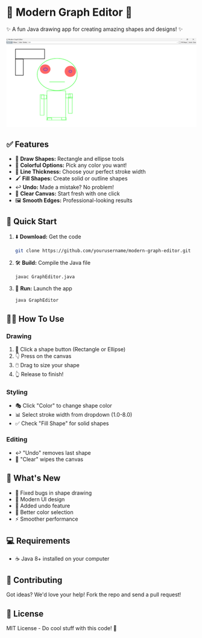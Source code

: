 # 🎨 Modern Graph Editor 🎨

✨ A fun Java drawing app for creating amazing shapes and designs! ✨

![Modern Graph Editor Screenshot](graph.png)

## ✅ Features

- 🔷 **Draw Shapes:** Rectangle and ellipse tools
- 🌈 **Colorful Options:** Pick any color you want!
- 📏 **Line Thickness:** Choose your perfect stroke width
- 🖌️ **Fill Shapes:** Create solid or outline shapes
- ↩️ **Undo:** Made a mistake? No problem!
- 🧹 **Clear Canvas:** Start fresh with one click
- 🖼️ **Smooth Edges:** Professional-looking results

## 🚀 Quick Start

1. ⬇️ **Download:** Get the code
   ```bash
   git clone https://github.com/yourusername/modern-graph-editor.git
   ```

2. 🛠️ **Build:** Compile the Java file
   ```bash
   javac GraphEditor.java
   ```

3. 🏃 **Run:** Launch the app
   ```bash
   java GraphEditor
   ```

## 👩‍🎨 How To Use

### Drawing
1. 🔘 Click a shape button (Rectangle or Ellipse)
2. 👇 Press on the canvas
3. 🖱️ Drag to size your shape
4. 👆 Release to finish!

### Styling
- 🎭 Click "Color" to change shape color
- 📊 Select stroke width from dropdown (1.0-8.0)
- ✅ Check "Fill Shape" for solid shapes

### Editing
- ↩️ "Undo" removes last shape
- 🧹 "Clear" wipes the canvas

## 🌟 What's New

- 🐞 Fixed bugs in shape drawing
- 📱 Modern UI design
- 🔄 Added undo feature
- 🎨 Better color selection
- ⚡ Smoother performance

## 💻 Requirements

- ☕ Java 8+ installed on your computer

## 🤝 Contributing

Got ideas? We'd love your help! Fork the repo and send a pull request!

## 📜 License

MIT License - Do cool stuff with this code! 🚀
